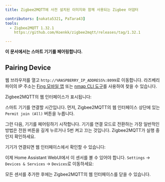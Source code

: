 ```yaml
---
title: Zigbee2MQTT에 사전 설치된 이미지와 함께 사용되는 Zigbee 어댑터

contributors: [nakata5321, PaTara43]
tools:
  - Zigbee2MQTT 1.32.1
    https://github.com/Koenkk/zigbee2mqtt/releases/tag/1.32.1

---
```


**이 문서에서는 스마트 기기를 페어링합니다.**

<robo-wiki-picture src="home-assistant/zigbee2mqtt.png" />

## Pairing Device

웹 브라우저를 열고 `http://%RASPBERRY_IP_ADDRESS%:8099`로 이동합니다. 라즈베리 파이의 IP 주소는 [Fing 모바일 앱](https://www.fing.com/products) 또는 [nmap CLI 도구](https://vitux.com/find-devices-connected-to-your-network-with-nmap/)를 사용하여 찾을 수 있습니다.

Zigbee2MQTT의 웹 인터페이스가 표시됩니다:

<robo-wiki-picture src="home-assistant/z2m-webinterface.jpg" />




스마트 기기를 연결할 시간입니다. 
먼저, Zigbee2MQTT의 웹 인터페이스 상단에 있는 `Permit join (All)` 버튼을 누릅니다. 

그런 다음, 기기를 페어링하기 시작합니다. 기기를 연결 모드로 전환하는 가장 일반적인 방법은 전원 버튼을 길게 누르거나 5번 켜고 끄는 것입니다. Zigbee2MQTT가 실행 중인지 확인하세요.

<robo-wiki-picture src="home-assistant/switch-device.gif" />

기기가 연결되면 웹 인터페이스에서 확인할 수 있습니다:

<robo-wiki-picture src="home-assistant/device_connected.jpg" />

이제 Home Assistant WebUI에서 이 센서를 볼 수 있어야 합니다. `Settings` -> `Devices & Services` -> `Devices`로 이동하세요:

<robo-wiki-picture src="home-assistant/mqtt-devices.jpg" />

모든 센서를 추가한 후에는 Zigbee2MQTT의 웹 인터페이스를 닫을 수 있습니다.
